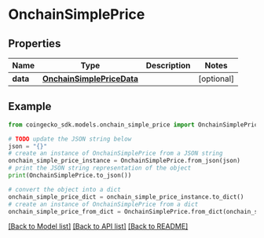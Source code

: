 # OnchainSimplePrice


## Properties

Name | Type | Description | Notes
------------ | ------------- | ------------- | -------------
**data** | [**OnchainSimplePriceData**](OnchainSimplePriceData.md) |  | [optional] 

## Example

```python
from coingecko_sdk.models.onchain_simple_price import OnchainSimplePrice

# TODO update the JSON string below
json = "{}"
# create an instance of OnchainSimplePrice from a JSON string
onchain_simple_price_instance = OnchainSimplePrice.from_json(json)
# print the JSON string representation of the object
print(OnchainSimplePrice.to_json())

# convert the object into a dict
onchain_simple_price_dict = onchain_simple_price_instance.to_dict()
# create an instance of OnchainSimplePrice from a dict
onchain_simple_price_from_dict = OnchainSimplePrice.from_dict(onchain_simple_price_dict)
```
[[Back to Model list]](../README.md#documentation-for-models) [[Back to API list]](../README.md#documentation-for-api-endpoints) [[Back to README]](../README.md)


